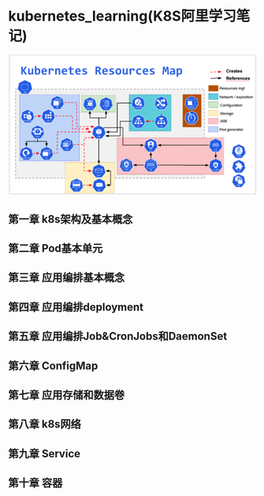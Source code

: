 # kubernetes_learning(K8S阿里学习笔记)

![](img/.01_basis_idea/k8s_roadMap.png)

## 第一章 k8s架构及基本概念

## 第二章 Pod基本单元

## 第三章 应用编排基本概念

## 第四章 应用编排deployment

## 第五章 应用编排Job&CronJobs和DaemonSet

## 第六章 ConfigMap

## 第七章 应用存储和数据卷

## 第八章 k8s网络

## 第九章 Service

## 第十章 容器

